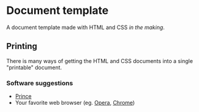 # Document template

A document template made with HTML and CSS *in the making*.

## Printing

There is many ways of getting the HTML and CSS documents into a single "printable" document. 

### Software suggestions
* [Prince](http://princexml.com)
* Your favorite web browser (eg. [Opera](http://opera.com/), [Chrome](http://google.com/chrome/))